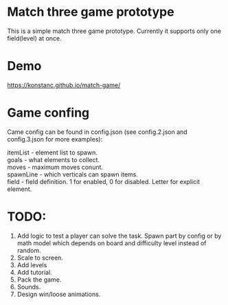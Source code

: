 # Match three game prototype
This is a simple match three game prototype. Currently it supports only one field(level) at once.

# Demo
https://konstanc.github.io/match-game/

# Game confing
Came config can be found in config.json (see config.2.json and config.3.json for more examples):

itemList - element list to spawn.  
goals - what elements to collect.  
moves - maximum moves conunt.  
spawnLine - which verticals can spawn items.  
field - field definition. 1 for enabled, 0 for disabled. Letter for explicit element.  

# TODO:
1. Add logic to test a player can solve the task. Spawn part by config or by math model which depends on board and difficulty level instead of random.
2. Scale to screen.
3. Add levels
4. Add tutorial.
5. Pack the game.
6. Sounds.
7. Design win/loose animations.
